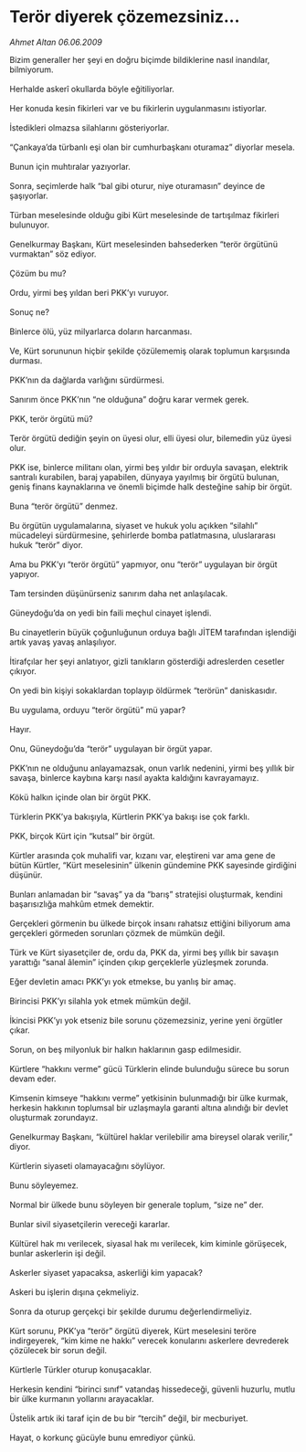 # Terör diyerek çözemezsiniz...

*Ahmet Altan 06.06.2009*

<div class="taraf_structure_2col_1zq">
<div class="margen_n">



 <p>Bizim generaller her şeyi en doğru biçimde bildiklerine nasıl inandılar, bilmiyorum. <br/><br/>Herhalde askerî okullarda böyle eğitiliyorlar. <br/><br/>Her konuda kesin fikirleri var ve bu fikirlerin uygulanmasını istiyorlar. <br/><br/>İstedikleri olmazsa silahlarını gösteriyorlar. <br/><br/>“Çankaya’da türbanlı eşi olan bir cumhurbaşkanı oturamaz” diyorlar mesela. <br/><br/>Bunun için muhtıralar yazıyorlar. <br/><br/>Sonra, seçimlerde halk “bal gibi oturur, niye oturamasın” deyince de şaşıyorlar. <br/><br/>Türban meselesinde olduğu gibi Kürt meselesinde de tartışılmaz fikirleri bulunuyor. <br/><br/>Genelkurmay Başkanı, Kürt meselesinden bahsederken “terör örgütünü vurmaktan” söz ediyor. <br/><br/>Çözüm bu mu? <br/><br/>Ordu, yirmi beş yıldan beri PKK’yı vuruyor. <br/><br/>Sonuç ne? <br/><br/>Binlerce ölü, yüz milyarlarca doların harcanması. <br/><br/>Ve, Kürt sorununun hiçbir şekilde çözülememiş olarak toplumun karşısında durması. <br/><br/>PKK’nın da dağlarda varlığını sürdürmesi. <br/><br/>Sanırım önce PKK’nın “ne olduğuna” doğru karar vermek gerek. <br/><br/>PKK, terör örgütü mü? <br/><br/>Terör örgütü dediğin şeyin on üyesi olur, elli üyesi olur, bilemedin yüz üyesi olur. <br/><br/>PKK ise, binlerce militanı olan, yirmi beş yıldır bir orduyla savaşan, elektrik santralı kurabilen, baraj yapabilen, dünyaya yayılmış bir örgütü bulunan, geniş finans kaynaklarına ve önemli biçimde halk desteğine sahip bir örgüt. <br/><br/>Buna “terör örgütü” denmez. <br/><br/>Bu örgütün uygulamalarına, siyaset ve hukuk yolu açıkken “silahlı” mücadeleyi sürdürmesine, şehirlerde bomba patlatmasına, uluslararası hukuk “terör” diyor. <br/><br/>Ama bu PKK’yı “terör örgütü” yapmıyor, onu “terör” uygulayan bir örgüt yapıyor. <br/><br/>Tam tersinden düşünürseniz sanırım daha net anlaşılacak. <br/><br/>Güneydoğu’da on yedi bin faili meçhul cinayet işlendi. <br/><br/>Bu cinayetlerin büyük çoğunluğunun orduya bağlı JİTEM tarafından işlendiği artık yavaş yavaş anlaşılıyor. <br/><br/>İtirafçılar her şeyi anlatıyor, gizli tanıkların gösterdiği adreslerden cesetler çıkıyor. <br/><br/>On yedi bin kişiyi sokaklardan toplayıp öldürmek “terörün” daniskasıdır. <br/><br/>Bu uygulama, orduyu “terör örgütü” mü yapar? <br/><br/>Hayır. <br/><br/>Onu, Güneydoğu’da “terör” uygulayan bir örgüt yapar. <br/><br/>PKK’nın ne olduğunu anlayamazsak, onun varlık nedenini, yirmi beş yıllık bir savaşa, binlerce kaybına karşı nasıl ayakta kaldığını kavrayamayız. <br/><br/>Kökü halkın içinde olan bir örgüt PKK. <br/><br/>Türklerin PKK’ya bakışıyla, Kürtlerin PKK’ya bakışı ise çok farklı. <br/><br/>PKK, birçok Kürt için “kutsal” bir örgüt. <br/><br/>Kürtler arasında çok muhalifi var, kızanı var, eleştireni var ama gene de bütün Kürtler, “Kürt meselesinin” ülkenin gündemine PKK sayesinde girdiğini düşünür. <br/><br/>Bunları anlamadan bir “savaş” ya da “barış” stratejisi oluşturmak, kendini başarısızlığa mahkûm etmek demektir. <br/><br/>Gerçekleri görmenin bu ülkede birçok insanı rahatsız ettiğini biliyorum ama gerçekleri görmeden sorunları çözmek de mümkün değil. <br/><br/>Türk ve Kürt siyasetçiler de, ordu da, PKK da, yirmi beş yıllık bir savaşın yarattığı “sanal âlemin” içinden çıkıp gerçeklerle yüzleşmek zorunda. <br/><br/>Eğer devletin amacı PKK’yı yok etmekse, bu yanlış bir amaç. <br/><br/>Birincisi PKK’yı silahla yok etmek mümkün değil. <br/><br/>İkincisi PKK’yı yok etseniz bile sorunu çözemezsiniz, yerine yeni örgütler çıkar. <br/><br/>Sorun, on beş milyonluk bir halkın haklarının gasp edilmesidir. <br/><br/>Kürtlere “hakkını verme” gücü Türklerin elinde bulunduğu sürece bu sorun devam eder. <br/><br/>Kimsenin kimseye “hakkını verme” yetkisinin bulunmadığı bir ülke kurmak, herkesin hakkının toplumsal bir uzlaşmayla garanti altına alındığı bir devlet oluşturmak zorundayız. <br/><br/>Genelkurmay Başkanı, “kültürel haklar verilebilir ama bireysel olarak verilir,” diyor. <br/><br/>Kürtlerin siyaseti olamayacağını söylüyor. <br/><br/>Bunu söyleyemez. <br/><br/>Normal bir ülkede bunu söyleyen bir generale toplum, “size ne” der. <br/><br/>Bunlar sivil siyasetçilerin vereceği kararlar. <br/><br/>Kültürel hak mı verilecek, siyasal hak mı verilecek, kim kiminle görüşecek, bunlar askerlerin işi değil. <br/><br/>Askerler siyaset yapacaksa, askerliği kim yapacak? <br/><br/>Askeri bu işlerin dışına çekmeliyiz. <br/><br/>Sonra da oturup gerçekçi bir şekilde durumu değerlendirmeliyiz. <br/><br/>Kürt sorunu, PKK’ya “terör” örgütü diyerek, Kürt meselesini teröre indirgeyerek, “kim kime ne hakkı” verecek konularını askerlere devrederek çözülecek bir sorun değil. <br/><br/>Kürtlerle Türkler oturup konuşacaklar. <br/><br/>Herkesin kendini “birinci sınıf” vatandaş hissedeceği, güvenli huzurlu, mutlu bir ülke kurmanın yollarını arayacaklar. <br/><br/>Üstelik artık iki taraf için de bu bir “tercih” değil, bir mecburiyet. <br/><br/>Hayat, o korkunç gücüyle bunu emrediyor çünkü.</p>
<br/>
<br/>
<br/>



<br/>


<div id="taraf_not">
</div>

</div>


</div>
